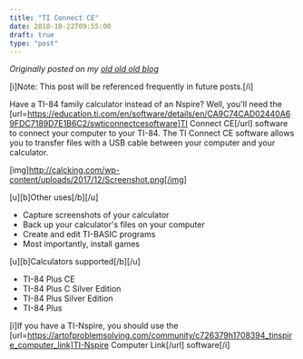 ```yaml
---
title: "TI Connect CE"
date: 2018-10-22T09:55:00
draft: true
type: "post"
---
```



*Originally posted on my [old old old blog](https://artofproblemsolving.com/community/c726379h1726734_ti_connect_ce)*


[i]Note: This post will be referenced frequently in future posts.[/i]

Have a TI-84 family calculator instead of an Nspire? Well, you'll need the [url=https://education.ti.com/en/software/details/en/CA9C74CAD02440A69FDC7189D7E1B6C2/swticonnectcesoftware]TI Connect CE[/url] software to connect your computer to your TI-84. The TI Connect CE software allows you to transfer files with a USB cable between your computer and your calculator.

[img]http://calcking.com/wp-content/uploads/2017/12/Screenshot.png[/img]

[u][b]Other uses[/b][/u]
- Capture screenshots of your calculator
- Back up your calculator's files on your computer
- Create and edit TI-BASIC programs
- Most importantly, install games

[u][b]Calculators supported[/b][/u]
- TI-84 Plus CE
- TI-84 Plus C Silver Edition
- TI-84 Plus Silver Edition
- TI-84 Plus

[i]If you have a TI-Nspire, you should use the [url=https://artofproblemsolving.com/community/c726379h1708394_tinspire_computer_link]TI-Nspire Computer Link[/url] software[/i]
